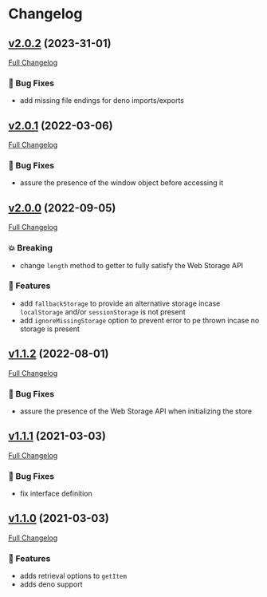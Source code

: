 # Changelog

## [v2.0.2](https://github.com/lynoapp/typed-local-store/tree/v2.0.2) (2023-31-01)

[Full Changelog](https://github.com/lynoapp/typed-local-store/compare/v2.0.1...v2.0.2)

### :bug: Bug Fixes

- add missing file endings for deno imports/exports

## [v2.0.1](https://github.com/lynoapp/typed-local-store/tree/v2.0.1) (2022-03-06)

[Full Changelog](https://github.com/lynoapp/typed-local-store/compare/v2.0.0...v2.0.1)

### :bug: Bug Fixes

- assure the presence of the window object before accessing it

## [v2.0.0](https://github.com/lynoapp/typed-local-store/tree/v2.0.0) (2022-09-05)

[Full Changelog](https://github.com/lynoapp/typed-local-store/compare/v1.1.2...v2.0.0)

### :boom: Breaking

- change `length` method to getter to fully satisfy the Web Storage API

### :rocket: Features

- add `fallbackStorage` to provide an alternative storage incase `localStorage` and/or `sessionStorage` is not present
- add `ignoreMissingStorage` option to prevent error to pe thrown incase no storage is present

## [v1.1.2](https://github.com/lynoapp/typed-local-store/tree/v1.1.2) (2022-08-01)

[Full Changelog](https://github.com/lynoapp/typed-local-store/compare/v1.1.1...v1.1.2)

### :bug: Bug Fixes

- assure the presence of the Web Storage API when initializing the store

## [v1.1.1](https://github.com/lynoapp/typed-local-store/tree/v1.1.1) (2021-03-03)

[Full Changelog](https://github.com/lynoapp/typed-local-store/compare/v1.1.0...v1.1.1)

### :bug: Bug Fixes

- fix interface definition

## [v1.1.0](https://github.com/lynoapp/typed-local-store/tree/v1.1.0) (2021-03-03)

[Full Changelog](https://github.com/lynoapp/typed-local-store/compare/v1.0.4...v1.1.0)

### :rocket: Features

- adds retrieval options to `getItem`
- adds deno support
